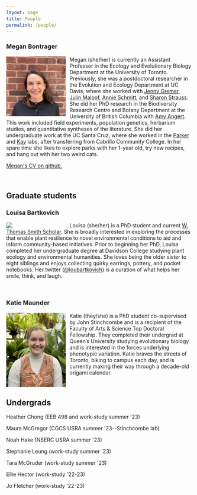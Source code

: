 ```yaml
---
layout: page
title: People
permalink: /people/
---
```


### Megan Bontrager


 <div class="image">
   <img src="/assets/megan.jpg" style="width:32%; padding: 0px 10px 0px 0px;" align="left">
 </div>

Megan (she/her) is currently an Assistant Professor in the Ecology and Evolutionary Biology Department at the University of Toronto. Previously, she was a postdoctoral researcher in the Evolution and Ecology Department at UC Davis, where she worked with [Jenny Gremer](https://gremerlab.wordpress.com/), [Julin Maloof](http://malooflab.phytonetworks.org/), [Annie Schmitt](https://plantgxe.ucdavis.edu/), and [Sharon Strauss](https://sharonstrauss.wordpress.com/). She did her PhD research in the Biodiversity Research Centre and Botany Department at the University of British Columbia with [Amy Angert](http://angert.botany.ubc.ca/home.html). This work included field experiments, population genetics, herbarium studies, and quantitative syntheses of the literature. She did her undergraduate work at the UC Santa Cruz, where she worked in the [Parker](http://parker.eeb.ucsc.edu/) and [Kay](https://kay.eeb.ucsc.edu/) labs, after transferring from Cabrillo Community College. In her spare time she likes to explore parks with her 1-year old, try new recipes, and hang out with her two weird cats.

[Megan's CV on github.](https://github.com/meganbontrager/CV/blob/master/Bontrager_CV.pdf)

<br style="clear:both" />

## Graduate students

### Louisa Bartkovich

<div class="image">
  <img src="/assets/louisa.jpg" style="width:32%; padding: 0px 10px 0px 0px;" align="left">
</div>

Louisa (she/her) is a PhD student and current [W. Thomas Smith Scholar](https://www.davidson.edu/news/2022/05/13/powered-plants-louisa-bartkovich-22-named-smith-scholar). She is broadly interested in exploring the processes that enable plant resilience to novel environmental conditions to aid and inform community-based initiatives. Prior to beginning her PhD, Louisa completed her undergraduate degree at Davidson College studying plant ecology and environmental humanities. She loves being the older sister to eight siblings and enjoys collecting quirky earrings, pottery, and pocket notebooks. Her twitter ([@loubartkovich](https://twitter.com/loubartkovich)) is a curation of what helps her smile, think, and laugh.

<br style="clear:both" />


### Katie Maunder

<div class="image">
  <img src="/assets/katie.jpg" style="width:32%; padding: 0px 10px 0px 0px;" align="left">
</div>

Katie (they/she) is a PhD student co-supervised by John Stinchcombe and is a recipient of the Faculty of Arts & Science Top Doctoral Fellowship. They completed their undergrad at Queen’s University studying evolutionary biology and is interested in the forces underlying phenotypic variation. Katie braves the streets of Toronto, biking to campus each day, and is currently making their way through a decade-old origami calendar.

<br style="clear:both" />


## Undergrads


Heather Chong (EEB 498 and work-study summer '23)

Maura McGregor (CGCS USRA summer '23--Stinchcombe lab) 

Noah Hake (NSERC USRA summer '23)

Stephanie Leung (work-study summer '23)

Tara McGruder (work-study summer '23)

Ellie Hector (work-study '22-23)

Jo Fletcher (work-study '22-23)





<!--
- How have life-history cues diversified across California's jewelflowers (*Streptanthus*)?
- How have populations of *Streptanthus tortuosus* diverged across a wide elevational range?
- How do contemporary climate change and altered biotic interactions affect local adaptation?
- How does gene flow affect range edge populations of *Clarkia pulchella*?
- How do local adaptation and population quality vary across geographic ranges?
- How have climate and geographic range position shaped the mating system of *Clarkia pulchella*?
-->



<!-- <iframe
  src="https://docs.google.com/gview?url=https://github.com/meganbontrager/CV/raw/master/Bontrager_CV.pdf&embedded=true"
  style="
    position: fixed;
    top: 0px;
    bottom: 0px;
    right: 0px;
    width: 100%;
    border: none;
    margin: 0;
    padding: 0;
    overflow: hidden;
    z-index: 999999;
    height: 100%;
  ">
</iframe>-->
